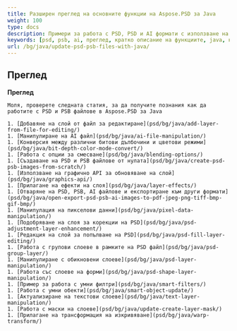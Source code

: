 ```yaml
---
title: Разширен преглед на основните функции на Aspose.PSD за Java
weight: 100
type: docs
description: Примери за работа с PSD, PSD и AI формати с използване на Java
keywords: [psd, psb, ai, преглед, кратко описание на функциите, java, кодови примери]
url: /bg/java/update-psd-psb-files-with-java/
---
```


## **Преглед**

**Преглед**
	
	Моля, проверете следната статия, за да получите познания как да работите с PSD и PSB файлове в Aspose.PSD за Java
	
	1. [Добавяне на слой от файл за редактиране](psd/bg/java/add-layer-from-file-for-editing/)
	1. [Манипулиране на AI файл](psd/bg/java/ai-file-manipulation/)
	1. [Конверсия между различни битови дълбочини и цветови режими](psd/bg/java/bit-depth-color-mode-convert/)
	1. [Работа с опции за смесване](psd/bg/java/blending-options/)
	1. [Създаване на PSD и PSB файлове от нулата](psd/bg/java/create-psd-psb-images-from-scratch/)
	1. [Използване на графично API за обновяване на слой](psd/bg/java/graphics-api/)
	1. [Прилагане на ефекти на слоя](psd/bg/java/layer-effects/)
	1. [Отваряне на PSD, PSB, AI файлове и експортиране към други формати](psd/bg/java/open-export-psd-psb-ai-images-to-pdf-jpeg-png-tiff-bmp-gif-bmp/)
	1. [Манипулация на пикселови данни](psd/bg/java/pixel-data-manipulation/)
	1. [Подобряване на слоя за корекции на PSD](psd/bg/java/psd-adjustment-layer-enhancement/)
	1. [Редакция на слой за попълване на PSD](psd/bg/java/psd-fill-layer-editing/)
	1. [Работа с групови слоеве в рамките на PSD файл](psd/bg/java/psd-group-layer/)
	1. [Манипулиране с обикновени слоеве](psd/bg/java/psd-layer-manipulation/)
	1. [Работа със слоеве на форми](psd/bg/java/psd-shape-layer-manipulation/)
	1. [Пример за работа с умни филтри](psd/bg/java/smart-filters/)
	1. [Работа с умни обекти](psd/bg/java/smart-object-update/)
	1. [Актуализиране на текстови слоеве](psd/bg/java/text-layer-manipulation/)
	1. [Работа с маски на слоеве](psd/bg/java/update-create-layer-mask/)
	1. [Прилагане на трансформация на изкривяване](psd/bg/java/warp-transform/)